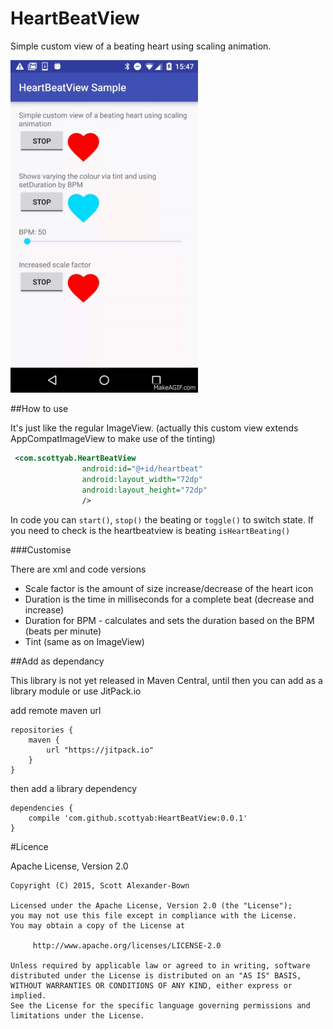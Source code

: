 HeartBeatView
=============

Simple custom view of a beating heart using scaling animation.

<img width="300" src="./docs/sample_screen_recording.gif" />


##How to use

It's just like the regular ImageView. (actually this custom view extends AppCompatImageView to make use of the tinting)

```xml
 <com.scottyab.HeartBeatView
                android:id="@+id/heartbeat"
                android:layout_width="72dp"
                android:layout_height="72dp"
                />
```                

In code you can `start()`, `stop()` the beating or `toggle()` to switch state. If you need to check is the heartbeatview is beating `isHeartBeating()`

###Customise

There are xml and code versions 

* Scale factor is the amount of size increase/decrease of the heart icon
* Duration is the time in milliseconds for a complete beat (decrease and increase)
* Duration for BPM - calculates and sets the duration based on the BPM (beats per minute)
* Tint (same as on ImageView)



##Add as dependancy

This library is not yet released in Maven Central, until then you can add as a library module or use JitPack.io

add remote maven url

    repositories {
        maven {
            url "https://jitpack.io"
        }
    }
then add a library dependency

    dependencies {
        compile 'com.github.scottyab:HeartBeatView:0.0.1'
    }



#Licence

Apache License, Version 2.0


    Copyright (C) 2015, Scott Alexander-Bown

    Licensed under the Apache License, Version 2.0 (the "License");
    you may not use this file except in compliance with the License.
    You may obtain a copy of the License at

         http://www.apache.org/licenses/LICENSE-2.0

    Unless required by applicable law or agreed to in writing, software
    distributed under the License is distributed on an "AS IS" BASIS,
    WITHOUT WARRANTIES OR CONDITIONS OF ANY KIND, either express or implied.
    See the License for the specific language governing permissions and
    limitations under the License.
